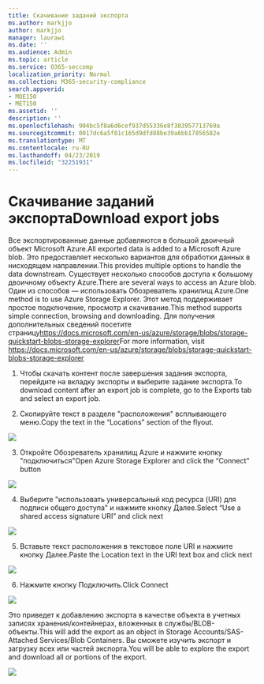 ```yaml
---
title: Скачивание заданий экспорта
ms.author: markjjo
author: markjjo
manager: laurawi
ms.date: ''
ms.audience: Admin
ms.topic: article
ms.service: O365-seccomp
localization_priority: Normal
ms.collection: M365-security-compliance
search.appverid:
- MOE150
- MET150
ms.assetid: ''
description: ''
ms.openlocfilehash: 904bc5f8a6d6cef937d55336e8f383957713769a
ms.sourcegitcommit: 0017dc6a5f81c165d9dfd88be39a6bb17856582e
ms.translationtype: MT
ms.contentlocale: ru-RU
ms.lasthandoff: 04/23/2019
ms.locfileid: "32251931"
---
```

# <a name="download-export-jobs"></a><span data-ttu-id="e2df7-102">Скачивание заданий экспорта</span><span class="sxs-lookup"><span data-stu-id="e2df7-102">Download export jobs</span></span>

<span data-ttu-id="e2df7-103">Все экспортированные данные добавляются в большой двоичный объект Microsoft Azure.</span><span class="sxs-lookup"><span data-stu-id="e2df7-103">All exported data is added to a Microsoft Azure blob.</span></span> <span data-ttu-id="e2df7-104">Это предоставляет несколько вариантов для обработки данных в нисходящем направлении.</span><span class="sxs-lookup"><span data-stu-id="e2df7-104">This provides multiple options to handle the data downstream.</span></span> <span data-ttu-id="e2df7-105">Существует несколько способов доступа к большому двоичному объекту Azure.</span><span class="sxs-lookup"><span data-stu-id="e2df7-105">There are several ways to access an Azure blob.</span></span> <span data-ttu-id="e2df7-106">Один из способов — использовать Обозреватель хранилищ Azure.</span><span class="sxs-lookup"><span data-stu-id="e2df7-106">One method is to use Azure Storage Explorer.</span></span> <span data-ttu-id="e2df7-107">Этот метод поддерживает простое подключение, просмотр и скачивание.</span><span class="sxs-lookup"><span data-stu-id="e2df7-107">This method supports simple connection, browsing and downloading.</span></span> <span data-ttu-id="e2df7-108">Для получения дополнительных сведений посетите страницу<https://docs.microsoft.com/en-us/azure/storage/blobs/storage-quickstart-blobs-storage-explorer></span><span class="sxs-lookup"><span data-stu-id="e2df7-108">For more information, visit <https://docs.microsoft.com/en-us/azure/storage/blobs/storage-quickstart-blobs-storage-explorer></span></span>

1.  <span data-ttu-id="e2df7-109">Чтобы скачать контент после завершения задания экспорта, перейдите на вкладку экспорты и выберите задание экспорта.</span><span class="sxs-lookup"><span data-stu-id="e2df7-109">To download content after an export job is complete, go to the Exports tab and select an export job.</span></span>

2.  <span data-ttu-id="e2df7-110">Скопируйте текст в разделе "расположения" всплывающего меню.</span><span class="sxs-lookup"><span data-stu-id="e2df7-110">Copy the text in the “Locations” section of the flyout.</span></span>

![](../media/eDiscoExportJob.png)

3.  <span data-ttu-id="e2df7-111">Откройте Обозреватель хранилищ Azure и нажмите кнопку "подключиться"</span><span class="sxs-lookup"><span data-stu-id="e2df7-111">Open Azure Storage Explorer and click the “Connect” button</span></span>

![](../media/AzureStorageConnect.png)

4.  <span data-ttu-id="e2df7-112">Выберите "использовать универсальный код ресурса (URI) для подписи общего доступа" и нажмите кнопку Далее.</span><span class="sxs-lookup"><span data-stu-id="e2df7-112">Select “Use a shared access signature URI” and click next</span></span>

![](../media/AzureStorageConnect2.png)

5.  <span data-ttu-id="e2df7-113">Вставьте текст расположения в текстовое поле URI и нажмите кнопку Далее.</span><span class="sxs-lookup"><span data-stu-id="e2df7-113">Paste the Location text in the URI text box and click next</span></span>

![](../media/AzureStorageConnect3.png)

6.  <span data-ttu-id="e2df7-114">Нажмите кнопку Подключить.</span><span class="sxs-lookup"><span data-stu-id="e2df7-114">Click Connect</span></span>

![](../media/AzureStorageConnect4.png)

<span data-ttu-id="e2df7-115">Это приведет к добавлению экспорта в качестве объекта в учетных записях хранения/контейнерах, вложенных в службы/BLOB-объекты.</span><span class="sxs-lookup"><span data-stu-id="e2df7-115">This will add the export as an object in Storage Accounts/SAS-Attached Services/Blob Containers.</span></span> <span data-ttu-id="e2df7-116">Вы сможете изучить экспорт и загрузку всех или частей экспорта.</span><span class="sxs-lookup"><span data-stu-id="e2df7-116">You will be able to explore the export and download all or portions of the export.</span></span>

![](../media/AzureStorageConnect5.png)